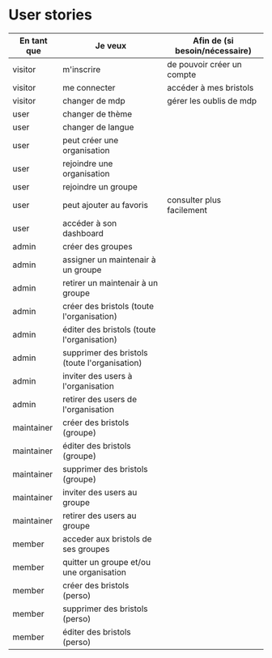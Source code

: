 # User stories

| En tant que | Je veux                                       | Afin de (si besoin/nécessaire) |
| ----------- | --------------------------------------------- | ------------------------------ |
| visitor     | m'inscrire                                    | de pouvoir créer un compte     |
| visitor     | me connecter                                  | accéder à mes bristols         |
| visitor     | changer de mdp                                | gérer les oublis de mdp        |
| user        | changer de thème                              |                                |
| user        | changer de langue                             |                                |
| user        | peut créer une organisation                   |                                |
| user        | rejoindre une organisation                    |                                |
| user        | rejoindre un groupe                           |                                |
| user        | peut ajouter au favoris                       | consulter plus facilement      |
| user        | accéder à son dashboard                       |                                |
| admin       | créer des groupes                             |                                |
| admin       | assigner un maintenair à un groupe            |                                |
| admin       | retirer un maintenair à un groupe             |                                |
| admin       | créer des bristols (toute l'organisation)     |                                |
| admin       | éditer des bristols (toute l'organisation)    |                                |
| admin       | supprimer des bristols (toute l'organisation) |                                |
| admin       | inviter des users à l'organisation            |                                |
| admin       | retirer des users de l'organisation           |                                |
| maintainer  | créer des bristols (groupe)                   |                                |
| maintainer  | éditer des bristols (groupe)                  |                                |
| maintainer  | supprimer des bristols (groupe)               |                                |
| maintainer  | inviter des users au groupe                   |                                |
| maintainer  | retirer des users au groupe                   |                                |
| member      | acceder aux bristols de ses groupes           |                                |
| member      | quitter un groupe et/ou une organisation      |                                |
| member      | créer des bristols (perso)                    |                                |
| member      | supprimer des bristols (perso)                |                                |
| member      | éditer des bristols (perso)                   |                                |
